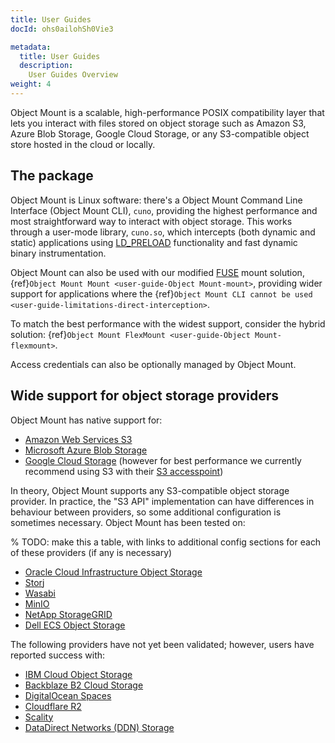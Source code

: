 ```yaml
---
title: User Guides
docId: ohs0ailohSh0Vie3

metadata:
  title: User Guides
  description:
    User Guides Overview
weight: 4
---
```


Object Mount is a scalable, high-performance POSIX compatibility layer that lets you interact with files stored on object storage such as Amazon S3, Azure Blob Storage, Google Cloud Storage, or any S3-compatible object store hosted in the cloud or locally.

## The package

Object Mount is Linux software: there's a Object Mount Command Line Interface (Object Mount CLI), `cuno`, providing the highest performance and most straightforward way to interact with object storage. This works through a user-mode library, `cuno.so`, which intercepts (both dynamic and static) applications using [LD_PRELOAD] functionality and fast dynamic binary instrumentation.

Object Mount can also be used with our modified [FUSE] mount solution, {ref}`Object Mount Mount <user-guide-Object Mount-mount>`, providing wider support for applications where the {ref}`Object Mount CLI cannot be used <user-guide-limitations-direct-interception>`.

To match the best performance with the widest support, consider the hybrid solution: {ref}`Object Mount FlexMount <user-guide-Object Mount-flexmount>`.

Access credentials can also be optionally managed by Object Mount.

## Wide support for object storage providers

Object Mount has native support for:

- [Amazon Web Services S3](https://aws.amazon.com/s3/)
- [Microsoft Azure Blob Storage](https://azure.microsoft.com/en-gb/services/storage/blobs/)
- [Google Cloud Storage](https://cloud.google.com/storage/) (however for best performance we currently recommend using S3 with their [S3 accesspoint](https://cloud.google.com/storage/docs/interoperability))

In theory, Object Mount supports any S3-compatible object storage provider. In practice, the "S3 API" implementation can have differences in behaviour between providers, so some additional configuration is sometimes necessary. Object Mount has been tested on:

% TODO: make this a table, with links to additional config sections for each of these providers (if any is necessary)

- [Oracle Cloud Infrastructure Object Storage](https://www.oracle.com/cloud/storage/object-storage.html)
- [Storj](https://storj.io/)
- [Wasabi](https://wasabi.com/)
- [MinIO](https://min.io/)
- [NetApp StorageGRID](https://www.netapp.com/data-storage/storagegrid/)
- [Dell ECS Object Storage](https://www.delltechnologies.com/en-gb/storage/ecs/index.htm)

The following providers have not yet been validated; however, users have reported success with:

- [IBM Cloud Object Storage](https://www.ibm.com/cloud/object-storage)
- [Backblaze B2 Cloud Storage](https://www.backblaze.com/cloud-storage)
- [DigitalOcean Spaces](https://www.digitalocean.com/products/spaces/)
- [Cloudflare R2](https://www.cloudflare.com/en-gb/developer-platform/r2/)
- [Scality](https://www.scality.com/)
- [DataDirect Networks (DDN) Storage](https://www.ddn.com)

[fuse]: https://www.kernel.org/doc/html/next/filesystems/fuse.html
[ld_preload]: https://man7.org/linux/man-pages/man8/ld.so.8.html
